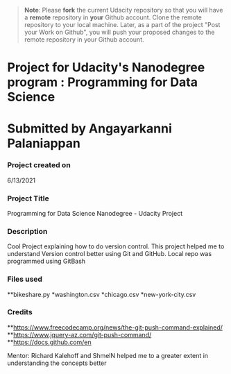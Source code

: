 >**Note**: Please **fork** the current Udacity repository so that you will have a **remote** repository in **your** Github account. Clone the remote repository to your local machine. Later, as a part of the project "Post your Work on Github", you will push your proposed changes to the remote repository in your Github account.
# Project for Udacity's Nanodegree program : Programming for Data Science 
# Submitted by Angayarkanni Palaniappan 

### Project created on
6/13/2021 

### Project Title
Programming for Data Science Nanodegree - Udacity Project 

### Description
Cool Project explaining how to do version control. This project helped me to understand Version control better using Git and GitHub. Local repo was programmed using GitBash

### Files used
**bikeshare.py
*washington.csv
*chicago.csv
*new-york-city.csv

### Credits
**https://www.freecodecamp.org/news/the-git-push-command-explained/
**https://www.jquery-az.com/git-push-command/
**https://docs.github.com/en

Mentor: Richard Kalehoff and ShmelN helped me to a greater extent in understanding the concepts better
